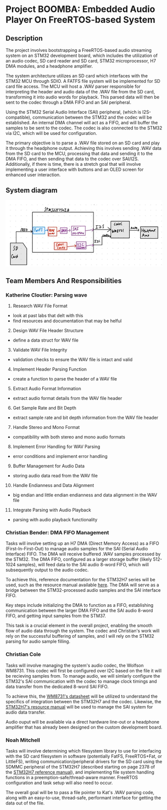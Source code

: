 # Project BOOMBA: Embedded Audio Player On FreeRTOS-based System

## Description
The project involves bootstrapping a FreeRTOS-based audio streaming system on an STM32 development board, which includes the utilization of an audio codec, SD card reader and SD card, STM32 microprocessor, H7 DMA modules, and a headphone amplifier. 

The system architecture utilizes an SD card which interfaces with the STM32 MCU through SDIO. A FATFS file system will be implemented for SD card file access. The MCU will host a .WAV parser responsible for interpreting the header and audio data of the .WAV file from the SD card, transforming it into audio words for playback. This parsed data will then be sent to the codec through a DMA FIFO and an SAI peripheral.

Using the STM32 Serial Audio Interface (SAI) peripheral, (which is I2S-compatible), communication between the STM32 and the codec will be established. An internal DMA channel will act as a FIFO, and will buffer the samples to be sent to the codec. The codec is also connected to the STM32 via I2C, which will be used for configuration. 

The primary objective is to parse a .WAV file stored on an SD card and play it through the headphone output. Achieving this involves sending .WAV data from the SD card to the MCU, processing that data and sending it to the DMA FIFO, and then sending that data to the codec over SAI/I2S. Additionally, if there is time, there is a stretch goal that will involve implementing a user interface with buttons and an OLED screen for enhanced user interaction.

## System diagram
![system diagram](IMG_0088.jpg)

## Team Members And Responsibilities 

### Katherine Cloutier: Parsing wave

1. Research WAV File Format
- look at past labs that delt with this
- find resources and documentation that may be helful
2. Design WAV File Header Structure
- define a data struct for WAV file
3. Validate WAV File Integrity
- validation checks to ensure the WAV file is intact and valid
4. Implement Header Parsing Function
- create a function to parse the header of a WAV file
5. Extract Audio Format Information
- extract audio format details from the WAV file header
6. Get Sample Rate and Bit Depth
- extract sample rate and bit depth information from the WAV file header
7. Handle Stereo and Mono Format
- compatibility with both stereo and mono audio formats
8. Implement Error Handling for WAV Parsing
- error conditions and implement error handling
9. Buffer Management for Audio Data
- storing audio data read from the WAV file
10. Handle Endianness and Data Alignment
- big endian and little endian endianness and data alignment in the WAV file
11. Integrate Parsing with Audio Playback
- parsing with audio playback functionality

### Christian Bender: DMA FIFO Management

Tasks will involve setting up an H7 DMA (Direct Memory Access) as a FIFO (First-In-First-Out) to manage audio samples for the SAI (Serial Audio Interface) FIFO. The DMA will receive buffered .WAV samples processed by the STM32. The DMA FIFO, configured as a larger storage buffer (likely 512-1024 samples), will feed data to the SAI audio 8-word FIFO, which will subsequently output to the audio codec.

To achieve this, reference documentation for the STM32H7 series will be used, such as the resource manual available [here](https://www.st.com/resource/en/reference_manual/dm00314099-stm32h742-stm32h743-753-and-stm32h750-value-line-advanced-arm-based-32-bit-mcus-stmicroelectronics.pdf). The DMA will serve as a bridge between the STM32-processed audio samples and the SAI interface FIFO.

Key steps include initializing the DMA to function as a FIFO, establishing communication between the larger DMA FIFO and the SAI audio 8-word FIFO, and getting input samples from the STM37.

This task is a crucial element in the overall project, enabling the smooth flow of audio data through the system. The codec and Christian's work will rely on the successful buffering of samples, and I will rely on the STM32 parsing for audio sample filling.


### Christian Cole

Tasks will involve managing the system's audio codec, the Wolfson WM8731. This codec will first be configured over I2C based on the file it will be recieving samples from. To manage audio, we will simlarly configure the STM32's SAI communication with the codec to manage clock timings and data transfer from the dedicated 8-word SAI FIFO.

To achieve this, the [WM8731's datasheet](https://cdn.sparkfun.com/datasheets/Dev/Arduino/Shields/WolfsonWM8731.pdf) will be utilized to understand the specifics of integration between the STM32H7 and the codec. Likewise, the [STM32H7's resource manual](https://www.st.com/resource/en/reference_manual/dm00314099-stm32h742-stm32h743-753-and-stm32h750-value-line-advanced-arm-based-32-bit-mcus-stmicroelectronics.pdf) will be used to manage the SAI system for audio data transfer.

Audio ouput will be available via a direct hardware line-out or a headphone amplifier that has already been designed on the custom development board.


### Noah Mitchell

Tasks will involve determining which filesystem library to use for interfacing with the SD card filesystem in software (potentially FatFS, FreeRTOS+Fat, or LittleFS), writing communication/peripheral drivers for the SD card using the SDMMC peripheral of the STM32H7 (described starting on page 2378 of the [STM32H7 reference manual](https://www.st.com/resource/en/reference_manual/dm00314099-stm32h742-stm32h743-753-and-stm32h750-value-line-advanced-arm-based-32-bit-mcus-stmicroelectronics.pdf)), and implementing file system handling functions in a preemption-safe/thread-aware manner. FreeRTOS configuration and task setup will also need to occur. 

The overall goal will be to pass a file pointer to Kat's .WAV parsing code, along with an easy-to-use, thread-safe, performant interface for getting the data out of the file.


<!-- ## Description 
Bootstrap a FreeRTOS based system on an STM32 dev board with an audio
codec, SD card reader, and headphone amplifier. Port WAV parser/player, and write drivers for
codec (I2S) and headphone driver
## End goal: parse a .WAV file off of the SD card on the system and play it over the headphone out
## Stretch goal: UI with buttons and the OLED screen!

- Bootstrap a FreeRTOS based system on an STM32 dev board with an audio
codec, SD card reader, and headphone amplifier. Port WAV parser/player, and write drivers for
codec (I2S) and headphone driver
- end goal: parse a .WAV file off of the SD card on the system and play it over the headphone out
- Stretch goal: UI with buttons and the OLED screen!
- SD card with an SDIO interface to MCU
    - FS interface is FATFS
- On MCU, wav parser that takes in a file pointer to a wav file on the SD card
    - Parses header and audio data into audio words
- Codec and STM32 i2C interface for codec configuration
- SAI (which is i2s compatible) interface between STM32 and Codec, with a DMA in the middle that acts as a FIFO
    - Setup the DMA as a FIFO
- Output the audio to a headphone out






## Work involved: 
 -->
